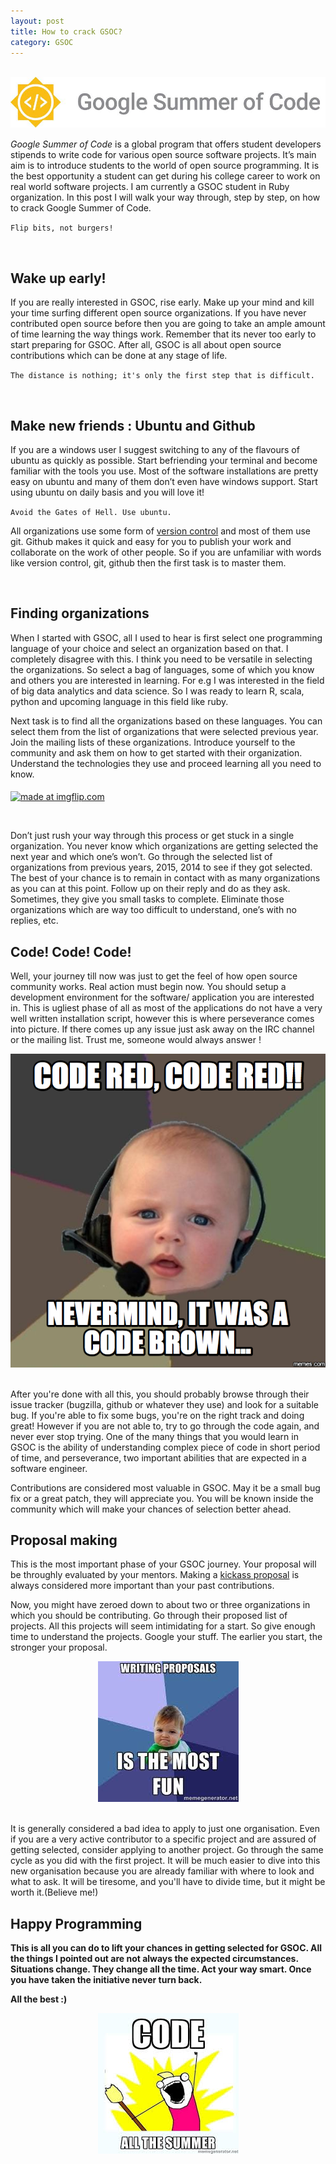 ```yaml
---
layout: post
title: How to crack GSOC?
category: GSOC
---
```


<br />

<img align="left" src="/images/GSOC/gsoc2016logo.jpg">

<br />
<br />

<br /><br /><br /><i>Google Summer of Code</i> is a global program that offers student developers stipends to write code for various open source software projects. It’s main aim is to introduce students to the world of open source programming. It is the best opportunity a student can get during his college career to work on real world software projects. I am currently a GSOC student in Ruby organization. In this post I will walk your way through, step by step, on how to crack Google Summer of Code.

`Flip bits, not burgers!`

<br />

## <b>Wake up early!</b>

If you are really interested in GSOC, rise early. Make up your mind and kill your time surfing different open source organizations. If you have never contributed open source before then you are going to take an ample amount of time learning the way things work. Remember that its never too early to start preparing for GSOC. After all, GSOC is all about open source contributions which can be done at any stage of life.  

`The distance is nothing; it's only the first step that is difficult.`

<br />

## <b>Make new friends : Ubuntu and Github</b>

If you are a windows user I suggest switching to any of the flavours of ubuntu as quickly as possible. Start befriending your terminal and become familiar with the tools you use. Most of the software installations are pretty easy on ubuntu and many of them don’t even have windows support. Start using ubuntu on daily basis and you will love it!

`Avoid the Gates of Hell. Use ubuntu.`

All organizations use some form of [version control](https://git-scm.com/book/en/v2/Getting-Started-About-Version-Control) and most of them use git. Github makes it quick and easy for you to publish your work and collaborate on the work of other people. So if you are unfamiliar with words like version control, git, github then the first task is to master them.

<br />

## <b>Finding organizations</b>

When I started with GSOC, all I used to hear is first select one programming language of your choice and select an organization based on that. I completely disagree with this. I think you need to be versatile in selecting the organizations. So select a bag of languages, some of which you know and others you are interested in learning. For e.g I was interested in the field of big data analytics and data science. So I was ready to learn R, scala, python and upcoming language in this field like ruby.

Next task is to find all the organizations based on these languages. You can select them from the list of organizations that were selected previous year. Join the mailing lists of these organizations. Introduce yourself to the community and ask them on how to get started with their organization. Understand the technologies they use and proceed learning all you need to know.

<a href="https://imgflip.com/i/16cwg8"><img src="https://i.imgflip.com/16cwg8.jpg" title="made at imgflip.com" align="middle"/></a>

<br />

Don’t just rush your way through this process or get stuck in a single organization. You never know which organizations are getting selected the next year and which one’s won’t. Go through the selected list of organizations from previous years, 2015, 2014 to see if they got selected. The best of your chance is to remain in contact with as many organizations as you can at this point. Follow up on their reply and do as they ask. Sometimes, they give you small tasks to complete. Eliminate those organizations which are way too difficult to understand, one’s with no replies, etc.

## <b>Code! Code! Code!</b>

Well, your journey till now was just to get the feel of how open source community works. Real action must begin now. You should setup a development environment for the software/ application you are interested in. This is ugliest phase of all as most of the applications do not have a very well written installation script, however this is where perseverance comes into picture. If there comes up any issue just ask away on the IRC channel or the mailing list. Trust me, someone would always answer !

<div style="text-align: center;"><img src="/images/GSOC/code.jpg" ALT="image"></div>

<!-- <img align="center" src="/images/GSOC/code.jpg" height="500px" width="500px"> -->

<br />

After you're done with all this, you should probably browse through their issue tracker (bugzilla, github or whatever they use) and look for a suitable bug. If you're able to fix some bugs, you're on the right track and doing great! However if you are not able to, try to go through the code again, and never ever stop trying. One of the many things that you would learn in GSOC is the ability of understanding complex piece of code in short period of time, and perseverance, two important abilities that are expected in a software engineer.

Contributions are considered most valuable in GSOC. May it be a small bug fix or a great patch, they will appreciate you. You will be known inside the community which will make your chances of selection better ahead.

## <b>Proposal making</b>

This is the most important phase of your GSOC journey. Your proposal will be throughly evaluated by your mentors. Making a [kickass proposal](http://teom.org/blog/kde/how-to-write-a-kick-ass-proposal-for-google-summer-of-code/) is always considered more important than your past contributions.

Now, you might have zeroed down to about two or three organizations in which you should be contributing. Go through their proposed list of projects. All this projects will seem intimidating for a start. So give enough time to understand the projects. Google your stuff. The earlier you start, the stronger your proposal.

<div style="text-align: center;"><img src="/images/GSOC/download.jpg" ALT="image"></div>
<br />

It is generally considered a bad idea to apply to just one organisation. Even if you are a very active contributor to a specific project and are assured of getting selected, consider applying to another project. Go through the same cycle as you did with the first project. It will be much easier to dive into this new organisation because you are already familiar with where to look and what to ask. It will be tiresome, and you'll have to divide time, but it might be worth it.(Believe me!)


## <b>Happy Programming<b>

This is all you can do to lift your chances in getting selected for GSOC. All the things I pointed out are not always the expected circumstances. Situations change. They change all the time. Act your way smart. Once you have taken the initiative never turn back.

All the best :)

<div style="text-align: center;"><img src="/images/GSOC/download (1).jpg" ALT="image"></div>
